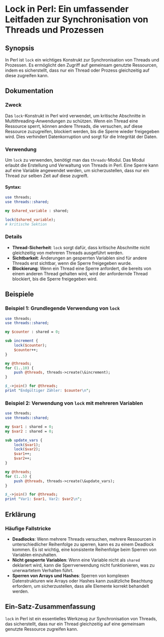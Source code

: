 <!--
Meta Description: # Lock in Perl: Ein umfassender Leitfaden zur Synchronisation von Threads und Prozessen ## Synopsis In Perl ist `lock` ein wichtiges Konstrukt zur Syn...
Meta Keywords: threads, lock, von, ein, perl
-->

# Lock in Perl: Ein umfassender Leitfaden zur Synchronisation von Threads und Prozessen

## Synopsis
In Perl ist `lock` ein wichtiges Konstrukt zur Synchronisation von Threads und Prozessen. Es ermöglicht den Zugriff auf gemeinsam genutzte Ressourcen, indem es sicherstellt, dass nur ein Thread oder Prozess gleichzeitig auf diese zugreifen kann.

## Dokumentation
### Zweck
Das `lock`-Konstrukt in Perl wird verwendet, um kritische Abschnitte in Multithreading-Anwendungen zu schützen. Wenn ein Thread eine Ressource sperrt, können andere Threads, die versuchen, auf diese Ressource zuzugreifen, blockiert werden, bis die Sperre wieder freigegeben wird. Dies verhindert Datenkorruption und sorgt für die Integrität der Daten.

### Verwendung
Um `lock` zu verwenden, benötigt man das `threads`-Modul. Das Modul erlaubt die Erstellung und Verwaltung von Threads in Perl. Eine Sperre kann auf eine Variable angewendet werden, um sicherzustellen, dass nur ein Thread zur selben Zeit auf diese zugreift.

#### Syntax:
```perl
use threads;
use threads::shared;

my $shared_variable : shared;

lock($shared_variable);
# kritische Sektion
```

### Details
- **Thread-Sicherheit**: `lock` sorgt dafür, dass kritische Abschnitte nicht gleichzeitig von mehreren Threads ausgeführt werden.
- **Sichtbarkeit**: Änderungen an gesperrten Variablen sind für andere Threads erst sichtbar, wenn die Sperre freigegeben wurde.
- **Blockierung**: Wenn ein Thread eine Sperre anfordert, die bereits von einem anderen Thread gehalten wird, wird der anfordernde Thread blockiert, bis die Sperre freigegeben wird.

## Beispiele
### Beispiel 1: Grundlegende Verwendung von `lock`
```perl
use threads;
use threads::shared;

my $counter : shared = 0;

sub increment {
    lock($counter);
    $counter++;
}

my @threads;
for (1..10) {
    push @threads, threads->create(\&increment);
}

$_->join() for @threads;
print "Endgültiger Zähler: $counter\n";
```

### Beispiel 2: Verwendung von `lock` mit mehreren Variablen
```perl
use threads;
use threads::shared;

my $var1 : shared = 0;
my $var2 : shared = 0;

sub update_vars {
    lock($var1);
    lock($var2);
    $var1++;
    $var2++;
}

my @threads;
for (1..5) {
    push @threads, threads->create(\&update_vars);
}

$_->join() for @threads;
print "Var1: $var1, Var2: $var2\n";
```

## Erklärung
### Häufige Fallstricke
- **Deadlocks**: Wenn mehrere Threads versuchen, mehrere Ressourcen in unterschiedlicher Reihenfolge zu sperren, kann es zu einem Deadlock kommen. Es ist wichtig, eine konsistente Reihenfolge beim Sperren von Variablen einzuhalten.
- **Nicht gesperrte Variablen**: Wenn eine Variable nicht als `shared` deklariert wird, kann die Sperrverwendung nicht funktionieren, was zu unerwartetem Verhalten führt.
- **Sperren von Arrays und Hashes**: Sperren von komplexen Datenstrukturen wie Arrays oder Hashes kann zusätzliche Beachtung erfordern, um sicherzustellen, dass alle Elemente korrekt behandelt werden.

## Ein-Satz-Zusammenfassung
`lock` in Perl ist ein essentielles Werkzeug zur Synchronisation von Threads, das sicherstellt, dass nur ein Thread gleichzeitig auf eine gemeinsam genutzte Ressource zugreifen kann.